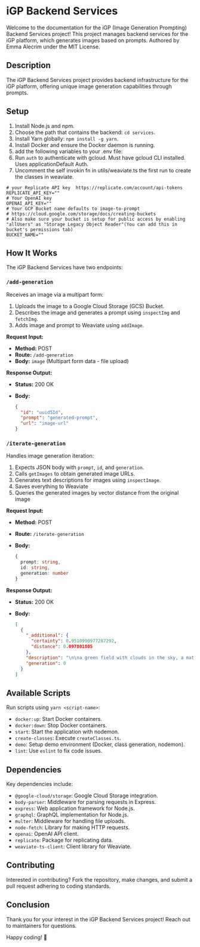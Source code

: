 # iGP Backend Services

Welcome to the documentation for the iGP (Image Generation Prompting) Backend Services project! This project manages backend services for the iGP platform, which generates images based on prompts. Authored by Emma Alecrim under the MIT License.

## Description

The iGP Backend Services project provides backend infrastructure for the iGP platform, offering unique image generation capabilities through prompts.

## Setup

1. Install Node.js and npm.
2. Choose the path that contains the backend: `cd services`.
3. Install Yarn globally: `npm install -g yarn`.
4. Install Docker and ensure the Docker daemon is running.
5. add the following variables to your .env file:
6. Run `auth` to authenticate with gcloud. Must have gcloud CLI installed. Uses applicationDefault Auth.
7. Uncomment the self invokin fn in utils/weaviate.ts the first run to create the classes in weaviate.

```.env
# your Replicate API key  https://replicate.com/account/api-tokens
REPLICATE_API_KEY=""
# Your OpenAI key
OPENAI_API_KEY=""
# Your GCP Bucket name defaults to image-to-prompt
# https://cloud.google.com/storage/docs/creating-buckets
# Also make sure your bucket is setup for public access by enabling "allUsers" as "Storage Legacy Object Reader"(You can add this in bucket's permissions tab)
BUCKET_NAME=""
```

## How It Works

The iGP Backend Services have two endpoints:

### `/add-generation`

Receives an image via a multipart form:

1. Uploads the image to a Google Cloud Storage (GCS) Bucket.
2. Describes the image and generates a prompt using `inspectImg` and `fetchImg`.
3. Adds image and prompt to Weaviate using `addImage`.

**Request Input:**

- **Method:** POST
- **Route:** `/add-generation`
- **Body:** `image` (Multipart form data - file upload)

**Response Output:**

- **Status:** 200 OK
- **Body:**

  ```json
  {
    "id": "uuid5Id",
    "prompt": "generated-prompt",
    "url": "image-url"
  }
  ```

### `/iterate-generation`

Handles image generation iteration:

1. Expects JSON body with `prompt`, `id`, and `generation`.
2. Calls `getImages` to obtain generated image URLs.
3. Generates text descriptions for images using `inspectImage`.
4. Saves everything to Weaviate
5. Queries the generated images by vector distance from the original image

**Request Input:**

- **Method:** POST
- **Route:** `/iterate-generation`
- **Body:**

  ```typescript
  {
    prompt: string,
    id: string,
    generation: number
  }
  ```

**Response Output:**

- **Status:** 200 OK
- **Body:**

  ```json
  [
    {
      "_additional": {
        "certainty": 0.9510990977287292,
        "distance": 0.097801805
      },
      "description": "\n\na green field with clouds in the sky, a matte painting by Puru, shutterstock, color field, windows xp, windows vista, velvia",
      "generation": 0
    }
  ]
  ```

## Available Scripts

Run scripts using `yarn <script-name>`:

- `docker:up`: Start Docker containers.
- `docker:down`: Stop Docker containers.
- `start`: Start the application with nodemon.
- `create-classes`: Execute `createClasses.ts`.
- `demo`: Setup demo environment (Docker, class generation, nodemon).
- `lint`: Use `eslint` to fix code issues.

## Dependencies

Key dependencies include:

- `@google-cloud/storage`: Google Cloud Storage integration.
- `body-parser`: Middleware for parsing requests in Express.
- `express`: Web application framework for Node.js.
- `graphql`: GraphQL implementation for Node.js.
- `multer`: Middleware for handling file uploads.
- `node-fetch`: Library for making HTTP requests.
- `openai`: OpenAI API client.
- `replicate`: Package for replicating data.
- `weaviate-ts-client`: Client library for Weaviate.

## Contributing

Interested in contributing? Fork the repository, make changes, and submit a pull request adhering to coding standards.

## Conclusion

Thank you for your interest in the iGP Backend Services project! Reach out to maintainers for questions.

Happy coding! 🚀
